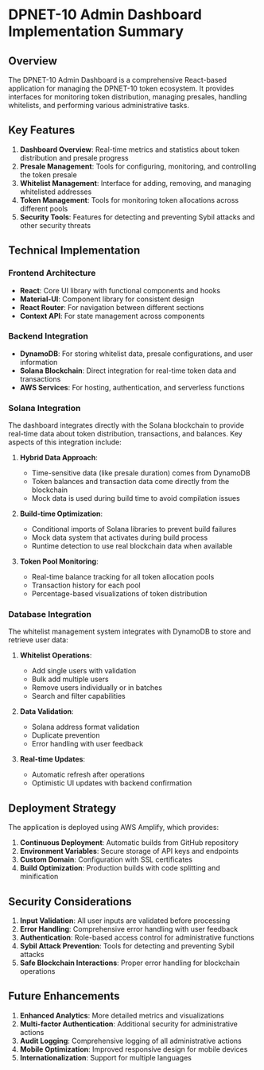 # DPNET-10 Admin Dashboard Implementation Summary

## Overview

The DPNET-10 Admin Dashboard is a comprehensive React-based application for managing the DPNET-10 token ecosystem. It provides interfaces for monitoring token distribution, managing presales, handling whitelists, and performing various administrative tasks.

## Key Features

1. **Dashboard Overview**: Real-time metrics and statistics about token distribution and presale progress
2. **Presale Management**: Tools for configuring, monitoring, and controlling the token presale
3. **Whitelist Management**: Interface for adding, removing, and managing whitelisted addresses
4. **Token Management**: Tools for monitoring token allocations across different pools
5. **Security Tools**: Features for detecting and preventing Sybil attacks and other security threats

## Technical Implementation

### Frontend Architecture

- **React**: Core UI library with functional components and hooks
- **Material-UI**: Component library for consistent design
- **React Router**: For navigation between different sections
- **Context API**: For state management across components

### Backend Integration

- **DynamoDB**: For storing whitelist data, presale configurations, and user information
- **Solana Blockchain**: Direct integration for real-time token data and transactions
- **AWS Services**: For hosting, authentication, and serverless functions

### Solana Integration

The dashboard integrates directly with the Solana blockchain to provide real-time data about token distribution, transactions, and balances. Key aspects of this integration include:

1. **Hybrid Data Approach**: 
   - Time-sensitive data (like presale duration) comes from DynamoDB
   - Token balances and transaction data come directly from the blockchain
   - Mock data is used during build time to avoid compilation issues

2. **Build-time Optimization**:
   - Conditional imports of Solana libraries to prevent build failures
   - Mock data system that activates during build process
   - Runtime detection to use real blockchain data when available

3. **Token Pool Monitoring**:
   - Real-time balance tracking for all token allocation pools
   - Transaction history for each pool
   - Percentage-based visualizations of token distribution

### Database Integration

The whitelist management system integrates with DynamoDB to store and retrieve user data:

1. **Whitelist Operations**:
   - Add single users with validation
   - Bulk add multiple users
   - Remove users individually or in batches
   - Search and filter capabilities

2. **Data Validation**:
   - Solana address format validation
   - Duplicate prevention
   - Error handling with user feedback

3. **Real-time Updates**:
   - Automatic refresh after operations
   - Optimistic UI updates with backend confirmation

## Deployment Strategy

The application is deployed using AWS Amplify, which provides:

1. **Continuous Deployment**: Automatic builds from GitHub repository
2. **Environment Variables**: Secure storage of API keys and endpoints
3. **Custom Domain**: Configuration with SSL certificates
4. **Build Optimization**: Production builds with code splitting and minification

## Security Considerations

1. **Input Validation**: All user inputs are validated before processing
2. **Error Handling**: Comprehensive error handling with user feedback
3. **Authentication**: Role-based access control for administrative functions
4. **Sybil Attack Prevention**: Tools for detecting and preventing Sybil attacks
5. **Safe Blockchain Interactions**: Proper error handling for blockchain operations

## Future Enhancements

1. **Enhanced Analytics**: More detailed metrics and visualizations
2. **Multi-factor Authentication**: Additional security for administrative actions
3. **Audit Logging**: Comprehensive logging of all administrative actions
4. **Mobile Optimization**: Improved responsive design for mobile devices
5. **Internationalization**: Support for multiple languages
